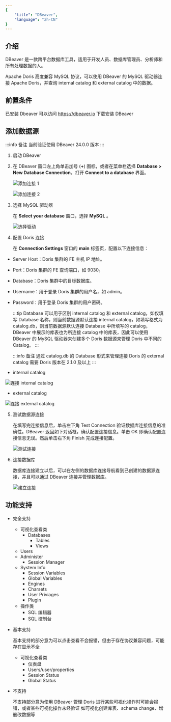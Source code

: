 ```yaml
---
{
    "title": "DBeaver",
    "language": "zh-CN"
}
---
```


<!--
Licensed to the Apache Software Foundation (ASF) under one
or more contributor license agreements.  See the NOTICE file
distributed with this work for additional information
regarding copyright ownership.  The ASF licenses this file
to you under the Apache License, Version 2.0 (the
"License"); you may not use this file except in compliance
with the License.  You may obtain a copy of the License at

  http://www.apache.org/licenses/LICENSE-2.0

Unless required by applicable law or agreed to in writing,
software distributed under the License is distributed on an
"AS IS" BASIS, WITHOUT WARRANTIES OR CONDITIONS OF ANY
KIND, either express or implied.  See the License for the
specific language governing permissions and limitations
under the License.
-->

## 介绍

DBeaver 是一款跨平台数据库工具，适用于开发人员、数据库管理员、分析师和所有处理数据的人。

Apache Doris 高度兼容 MySQL 协议，可以使用 DBeaver 的 MySQL 驱动器连接 Apache Doris，并查询 internal catalog 和 external catalog 中的数据。

## 前置条件

已安装 Dbeaver
可以访问 https://dbeaver.io 下载安装 DBeaver

## 添加数据源

:::info 备注
当前验证使用 DBeaver 24.0.0 版本
:::

1. 启动 DBeaver
2. 在 DBeaver 窗口左上角单击加号 (**+**) 图标，或者在菜单栏选择 **Database > New Database Connection**，打开 **Connect to a database** 界面。
   
    ![添加连接 1](/images/dbeaver1.png)

    ![添加连接 2](/images/dbeaver2.png)

3. 选择 MySQL 驱动器

    在 **Select your database** 窗口，选择 **MySQL** 。

    ![选择驱动](/images/dbeaver3.png)

4. 配置 Doris 连接 

    在 **Connection Settings** 窗口的 **main** 标签页，配置以下连接信息：

  - Server Host：Doris 集群的 FE 主机 IP 地址。
  - Port：Doris 集群的 FE 查询端口，如 9030。
  - Database：Doris 集群中的目标数据库。
  - Username：用于登录 Doris 集群的用户名，如 admin。
  - Password：用于登录 Doris 集群的用户密码。

    :::tip
    Database 可以用于区别 internal catalog 和 external catalog，如仅填写 Database 名称，则当前数据源默认连接 internal catalog，如填写格式为 catalog.db，则当前数据源默认连接 Database 中所填写的 catalog，DBeaver 中展示的库表也为所连接 catalog 中的库表，因此可以使用 DBeaver 的 MySQL 驱动器来创建多个 Doris 数据源来管理 Doris 中不同的 Catalog。
    :::

    :::info 备注
    通过 catalog.db 的 Database 形式来管理连接 Doris 的 external catalog 需要 Doris 版本在 2.1.0 及以上
    :::

  - internal catalog

  ![连接 internal catalog](/images/dbeaver4.png)

  - external catalog

  ![连接 external catalog](/images/dbeaver5.png)

5. 测试数据源连接

    在填写完连接信息后，单击左下角 Test Connection 验证数据库连接信息的准确性。DBeaver 返回如下对话框，确认配置连接信息。单击 OK 即确认配置连接信息无误。然后单击右下角 Finish 完成连接配置。

    ![测试连接](/images/dbeaver6.png)

6. 连接数据库

    数据库连接建立以后，可以在左侧的数据库连接导航看到已创建的数据源连接，并且可以通过 DBeaver 连接并管理数据库。

    ![建立连接](/images/dbeaver7.png)

## 功能支持

- 完全支持
  - 可视化查看类
    - Databases
      - Tables
      - Views
  - Users
  - Administer
      - Session Manager
  - System Info
      - Session Variables
      - Global Variables
      - Engines
      - Charsets
      - User Priviages
      - Plugin
  - 操作类
      - SQL 编辑器
      - SQL 控制台
- 基本支持

    基本支持的部分意为可以点击查看不会报错，但由于存在协议兼容问题，可能存在显示不全

  - 可视化查看类
    - 仪表盘
    - Users/user/properties
    - Session Status
    - Global Status
- 不支持

    不支持部分意为使用 DBeaver 管理 Doris 进行某些可视化操作时可能会报错，或者某些可视化操作未经验证
    如可视化创建库表、schema change、增删改数据等

